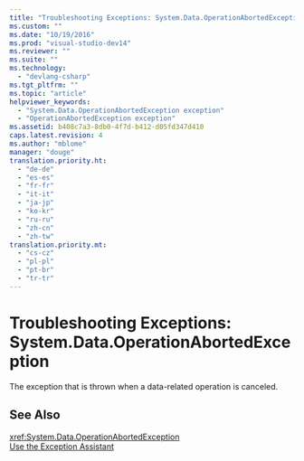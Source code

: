 ```yaml
---
title: "Troubleshooting Exceptions: System.Data.OperationAbortedException | testtitle"
ms.custom: ""
ms.date: "10/19/2016"
ms.prod: "visual-studio-dev14"
ms.reviewer: ""
ms.suite: ""
ms.technology: 
  - "devlang-csharp"
ms.tgt_pltfrm: ""
ms.topic: "article"
helpviewer_keywords: 
  - "System.Data.OperationAbortedException exception"
  - "OperationAbortedException exception"
ms.assetid: b408c7a3-8db0-4f7d-b412-d05fd347d410
caps.latest.revision: 4
ms.author: "mblome"
manager: "douge"
translation.priority.ht: 
  - "de-de"
  - "es-es"
  - "fr-fr"
  - "it-it"
  - "ja-jp"
  - "ko-kr"
  - "ru-ru"
  - "zh-cn"
  - "zh-tw"
translation.priority.mt: 
  - "cs-cz"
  - "pl-pl"
  - "pt-br"
  - "tr-tr"
---
```

# Troubleshooting Exceptions: System.Data.OperationAbortedException
The exception that is thrown when a data-related operation is canceled.  
  
## See Also  
 <xref:System.Data.OperationAbortedException>   
 [Use the Exception Assistant](../Topic/How%20to:%20Use%20the%20Exception%20Assistant.md)